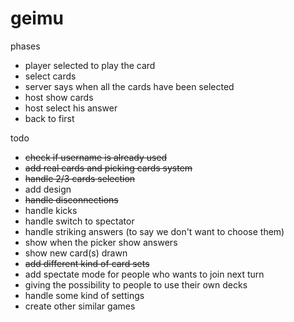 # geimu

phases

- player selected to play the card
- select cards
- server says when all the cards have been selected
- host show cards
- host select his answer
- back to first

todo
- ~~check if username is already used~~
- ~~add real cards and picking cards system~~
- ~~handle 2/3 cards selection~~
- add design
- ~~handle disconnections~~
- handle kicks
- handle switch to spectator
- handle striking answers (to say we don't want to choose them)
- show when the picker show answers
- show new card(s) drawn
- ~~add different kind of card sets~~
- add spectate mode for people who wants to join next turn
- giving the possibility to people to use their own decks
- handle some kind of settings
- create other similar games
